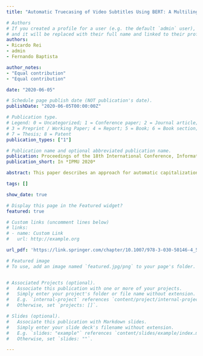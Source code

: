 ```yaml
---
title: "Automatic Truecasing of Video Subtitles Using BERT: A Multilingual Adaptable Approach"

# Authors
# If you created a profile for a user (e.g. the default `admin` user), write the username (folder name) here 
# and it will be replaced with their full name and linked to their profile.
authors:
- Ricardo Rei
- admin
- Fernando Baptista

author_notes:
- "Equal contribution"
- "Equal contribution"

date: "2020-06-05"

# Schedule page publish date (NOT publication's date).
publishDate: "2020-06-05T00:00:00Z"

# Publication type.
# Legend: 0 = Uncategorized; 1 = Conference paper; 2 = Journal article;
# 3 = Preprint / Working Paper; 4 = Report; 5 = Book; 6 = Book section;
# 7 = Thesis; 8 = Patent
publication_types: ["1"]

# Publication name and optional abbreviated publication name.
publication: Proceedings of the 18th International Conference, Information Processing and Management of Uncertainty in Knowledge-Based Systems
publication_short: In *IPMU 2020*

abstract: This paper describes an approach for automatic capitalization of text without case information, such as spoken transcripts of video subtitles, produced by automatic speech recognition systems. Our approach is based on pre-trained contextualized word embeddings, requires only a small portion of data for training when compared with traditional approaches, and is able to achieve state-of-the-art results. The paper reports experiments both on general written data from the European Parliament, and on video subtitles, revealing that the proposed approach is suitable for performing capitalization, not only in each one of the domains, but also in a cross-domain scenario. We have also created a versatile multilingual model, and the conducted experiments show that good results can be achieved both for monolingual and multilingual data. Finally, we applied domain adaptation by finetuning models, initially trained on general written data, on video subtitles, revealing gains over other approaches not only in performance but also in terms of computational cost.

tags: []

show_date: true

# Display this page in the Featured widget?
featured: true

# Custom links (uncomment lines below)
# links:
# - name: Custom Link
#   url: http://example.org

url_pdf: 'https://link.springer.com/chapter/10.1007/978-3-030-50146-4_52'

# Featured image
# To use, add an image named `featured.jpg/png` to your page's folder. 


# Associated Projects (optional).
#   Associate this publication with one or more of your projects.
#   Simply enter your project's folder or file name without extension.
#   E.g. `internal-project` references `content/project/internal-project/index.md`.
#   Otherwise, set `projects: []`.

# Slides (optional).
#   Associate this publication with Markdown slides.
#   Simply enter your slide deck's filename without extension.
#   E.g. `slides: "example"` references `content/slides/example/index.md`.
#   Otherwise, set `slides: ""`.

---
```

